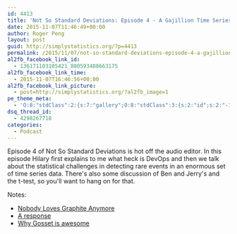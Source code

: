 ```yaml
---
id: 4413
title: 'Not So Standard Deviations: Episode 4 - A Gajillion Time Series'
date: 2015-11-07T11:46:49+00:00
author: Roger Peng
layout: post
guid: http://simplystatistics.org/?p=4413
permalink: /2015/11/07/not-so-standard-deviations-episode-4-a-gajillion-time-series/
al2fb_facebook_link_id:
  - 136171103105421_880593488663175
al2fb_facebook_link_time:
  - 2015-11-07T16:46:56+00:00
al2fb_facebook_link_picture:
  - post=http://simplystatistics.org/?al2fb_image=1
pe_theme_meta:
  - 'O:8:"stdClass":2:{s:7:"gallery";O:8:"stdClass":3:{s:2:"id";s:2:"-1";s:5:"width";s:0:"";s:6:"height";s:0:"";}s:5:"video";O:8:"stdClass":1:{s:2:"id";s:2:"-1";}}'
dsq_thread_id:
  - 4298267718
categories:
  - Podcast
---
```

Episode 4 of Not So Standard Deviations is hot off the audio editor. In this episode Hilary first explains to me what heck is DevOps and then we talk about the statistical challenges in detecting rare events in an enormous set of time series data. There's also some discussion of Ben and Jerry's and the t-test, so you'll want to hang on for that.

Notes:

  * [Nobody Loves Graphite Anymore](https://goo.gl/259VKI)
  * [A response](http://goo.gl/zB7wM9)
  * [Why Gosset is awesome](https://goo.gl/7PgLKY)

&nbsp;